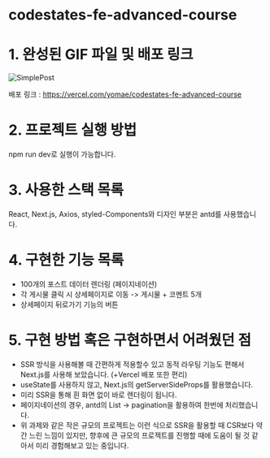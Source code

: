 # codestates-fe-advanced-course

# 1. 완성된 GIF 파일 및 배포 링크
![SimplePost](https://user-images.githubusercontent.com/30408952/182545822-d6b25f94-a9a2-43b3-8fcd-f0287fe29786.gif)


배포 링크 : https://vercel.com/yomae/codestates-fe-advanced-course

# 2. 프로젝트 실행 방법

npm run dev로 실행이 가능합니다. 

# 3. 사용한 스택 목록

React, Next.js, Axios, styled-Components와 디자인 부분은 antd를 사용했습니다.

# 4. 구현한 기능 목록

- 100개의 포스트 데이터 렌더링 (페이지네이션)
- 각 게시물 클릭 시 상세페이지로 이동 -> 게시물 + 코멘트 5개
- 상세페이지 뒤로가기 기능의 버튼

# 5. 구현 방법 혹은 구현하면서 어려웠던 점
- SSR 방식을 사용해볼 때 간편하게 적용할수 있고 동적 라우팅 기능도 편해서 Next.js를 사용해 보았습니다. (+Vercel 배포 또한 편리)
- useState를 사용하지 않고, Next.js의 getServerSideProps를 활용했습니다.
- 미리 SSR을 통해 흰 화면 없이 바로 렌더링이 됩니다.
- 페이지네이션의 경우, antd의 List -> pagination을 활용하여 한번에 처리했습니다.
- 위 과제와 같은 작은 규모의 프로젝트는 이런 식으로 SSR을 활용할 때 CSR보다 약간 느린 느낌이 있지만, 
  향후에 큰 규모의 프로젝트를 진행할 때에 도움이 될 것 같아서 미리 경험해보고 있는 중입니다.
